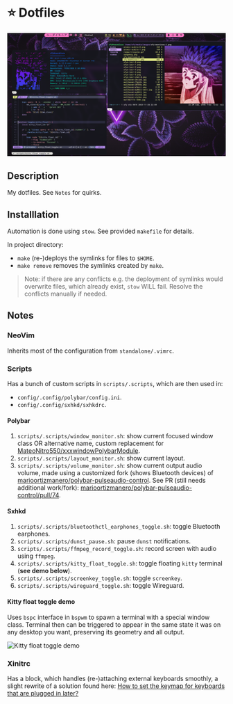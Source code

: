 # ⭐ Dotfiles

![Fetch](./assets/fetch.png)

## Description

My dotfiles. See `Notes` for quirks.

## Installlation

Automation is done using `stow`. See provided `makefile` for details.

In project directory:

- `make` (re-)deploys the symlinks for files to `$HOME`.
- `make remove` removes the symlinks created by `make`.

> Note: if there are any conflicts e.g. the deployment of symlinks would
> overwrite files, which already exist, `stow` WILL fail. Resolve the
> conflicts manually if needed.

## Notes

### NeoVim

Inherits most of the configuration from `standalone/.vimrc`.

### Scripts

Has a bunch of custom scripts in `scripts/.scripts`, which are then used in:

- `config/.config/polybar/config.ini`.
- `config/.config/sxhkd/sxhkdrc`.

#### Polybar

1. `scripts/.scripts/window_monitor.sh`: show current focused window class OR
   alternative name, custom replacement for
   [MateoNitro550/xxxwindowPolybarModule](https://github.com/MateoNitro550/xxxwindowPolybarModule).
2. `scripts/.scripts/layout_monitor.sh`: show current layout.
3. `scripts/.scripts/volume_monitor.sh`: show current output audio volume,
   made using a customized fork (shows Bluetooth devices) of
   [marioortizmanero/polybar-pulseaudio-control](https://github.com/marioortizmanero/polybar-pulseaudio-control).
   See PR (still needs additional work/fork):
   [marioortizmanero/polybar-pulseaudio-control/pull/74](https://github.com/marioortizmanero/polybar-pulseaudio-control/pull/74).

#### Sxhkd

1. `scripts/.scripts/bluetoothctl_earphones_toggle.sh`: toggle Bluetooth
   earphones.
2. `scripts/.scripts/dunst_pause.sh`: pause `dunst` notifications.
3. `scripts/.scripts/ffmpeg_record_toggle.sh`: record screen with audio using
   `ffmpeg`.
4. `scripts/.scripts/kitty_float_toggle.sh`: toggle floating `kitty` terminal
   (**see demo below**).
5. `scripts/.scripts/screenkey_toggle.sh`: toggle `screenkey`.
6. `scripts/.scripts/wireguard_toggle.sh`: toggle Wireguard.

#### Kitty float toggle demo

Uses `bspc` interface in `bspwm` to spawn a terminal with a special window
class. Terminal then can be triggered to appear in the same state it was
on any desktop you want, preserving its geometry and all output.

![Kitty float toggle demo](./assets/kitty_float_toggle.gif)

### Xinitrc

Has a block, which handles (re-)attaching external keyboards smoothly, a
slight rewrite of a solution found here:
[How to set the keymap for keyboards that are plugged in later?](https://unix.stackexchange.com/questions/253489/how-to-set-the-keymap-for-keyboards-that-are-plugged-in-later)
